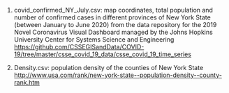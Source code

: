 
1. covid_confirmed_NY_July.csv: map coordinates, total population and number of confirmed cases in different provinces of New York State (between January to June 2020) from the data repository for the 2019 Novel Coronavirus Visual Dashboard managed by the Johns Hopkins University Center for Systems Science and Engineering
https://github.com/CSSEGISandData/COVID-19/tree/master/csse_covid_19_data/csse_covid_19_time_series

2. Density.csv: population density of the counties of New York State
http://www.usa.com/rank/new-york-state--population-density--county-rank.htm


